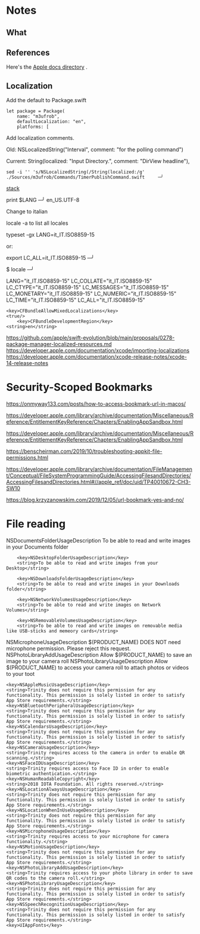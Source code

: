 <!--
-*- mode: markdown; coding: utf-8; -*-
 vim: ft=markdown:sw=2:ts=2:et

 Time-stamp: "Last Modified 2023-03-13 16:40:42 by Gene De Lisa, genedelisa"

 File: Notes.md

 Gene De Lisa
 gene@rockhoppertech.com
 http://rockhoppertech.com/blog/
 License - http://unlicense.org
###############################################################################
-->

# Notes


## What


## References
Here's the [Apple docs directory][apple-docs] .


[apple-docs]:<https://developer.apple.com/documentation/technologies> "Apple documentation"

## Localization

Add the default to Package.swift
```
let package = Package(
    name: "m3ufrob",
    defaultLocalization: "en",
    platforms: [
```

Add localization comments.
         
Old: 
NSLocalizedString("Interval", comment: "for the polling command")

Current:
String(localized: "Input Directory.", comment: "DirView headline"),

```
sed -i '' 's/NSLocalizedString(/String(localized:/g' ./Sources/m3ufrob/Commands/TimerPublishCommand.swift     ─╯
```


[stack](https://stackoverflow.com/questions/63237395/generating-resource-bundle-accessor-type-bundle-has-no-member-module/66630000#66630000)

print $LANG                                                                                                   ─╯
en_US.UTF-8

Change to italian

locale -a
to list all locales

typeset -gx LANG=it_IT.ISO8859-15

or:

export LC_ALL=it_IT.ISO8859-15                                                                                ─╯

$ locale                                                                                                        ─╯

LANG="it_IT.ISO8859-15"
LC_COLLATE="it_IT.ISO8859-15"
LC_CTYPE="it_IT.ISO8859-15"
LC_MESSAGES="it_IT.ISO8859-15"
LC_MONETARY="it_IT.ISO8859-15"
LC_NUMERIC="it_IT.ISO8859-15"
LC_TIME="it_IT.ISO8859-15"
LC_ALL="it_IT.ISO8859-15"

    <key>CFBundleAllowMixedLocalizations</key>
    <true/>
        <key>CFBundleDevelopmentRegion</key>
    <string>en</string>



https://github.com/apple/swift-evolution/blob/main/proposals/0278-package-manager-localized-resources.md
https://developer.apple.com/documentation/xcode/importing-localizations
https://developer.apple.com/documentation/xcode-release-notes/xcode-14-release-notes



# Security-Scoped Bookmarks
https://onmyway133.com/posts/how-to-access-bookmark-url-in-macos/


https://developer.apple.com/library/archive/documentation/Miscellaneous/Reference/EntitlementKeyReference/Chapters/EnablingAppSandbox.html

https://developer.apple.com/library/archive/documentation/Miscellaneous/Reference/EntitlementKeyReference/Chapters/EnablingAppSandbox.html

https://benscheirman.com/2019/10/troubleshooting-appkit-file-permissions.html

https://developer.apple.com/library/archive/documentation/FileManagement/Conceptual/FileSystemProgrammingGuide/AccessingFilesandDirectories/AccessingFilesandDirectories.html#//apple_ref/doc/uid/TP40010672-CH3-SW10

https://blog.krzyzanowskim.com/2019/12/05/url-bookmark-yes-and-no/


# File reading

 <key>NSDocumentsFolderUsageDescription</key>
        <string>To be able to read and write images in your Documents folder</string>

        <key>NSDesktopFolderUsageDescription</key>
        <string>To be able to read and write images from your Desktop</string>

        <key>NSDownloadsFolderUsageDescription</key>
        <string>To be able to read and write images in your Downloads folder</string>

        <key>NSNetworkVolumesUsageDescription</key>
        <string>To be able to read and write images on Network Volumes</string>

        <key>NSRemovableVolumesUsageDescription</key>
        <string>To be able to read and write images on removable media like USB-sticks and memeory cards</string>

<key>NSMicrophoneUsageDescription</key>
    <string>$(PRODUCT_NAME) DOES NOT need microphone permission. Please reject this request.</string>
    <key>NSPhotoLibraryAddUsageDescription</key>
    <string>Allow $(PRODUCT_NAME) to save an image to your camera roll</string>
    <key>NSPhotoLibraryUsageDescription</key>
    <string>Allow $(PRODUCT_NAME) to access your camera roll to attach photos or videos to your toot</string>


    <key>NSAppleMusicUsageDescription</key>
    <string>Trinity does not require this permission for any functionality. This permission is solely listed in order to satisfy App Store requirements.</string>
    <key>NSBluetoothPeripheralUsageDescription</key>
    <string>Trinity does not require this permission for any functionality. This permission is solely listed in order to satisfy App Store requirements.</string>
    <key>NSCalendarsUsageDescription</key>
    <string>Trinity does not require this permission for any functionality. This permission is solely listed in order to satisfy App Store requirements.</string>
    <key>NSCameraUsageDescription</key>
    <string>Trinity requires access to the camera in order to enable QR scanning.</string>
    <key>NSFaceIDUsageDescription</key>
    <string>Trinity requires access to Face ID in order to enable biometric authentication.</string>
    <key>NSHumanReadableCopyright</key>
    <string>2018 IOTA Foundation. All rights reserved.</string>
    <key>NSLocationAlwaysUsageDescription</key>
    <string>Trinity does not require this permission for any functionality. This permission is solely listed in order to satisfy App Store requirements.</string>
    <key>NSLocationWhenInUseUsageDescription</key>
    <string>Trinity does not require this permission for any functionality. This permission is solely listed in order to satisfy App Store requirements.</string>
    <key>NSMicrophoneUsageDescription</key>
    <string>Trinity requires access to your microphone for camera functionality.</string>
    <key>NSMotionUsageDescription</key>
    <string>Trinity does not require this permission for any functionality. This permission is solely listed in order to satisfy App Store requirements.</string>
    <key>NSPhotoLibraryAddUsageDescription</key>
    <string>Trinity requires access to your photo library in order to save QR codes to the camera roll.</string>
    <key>NSPhotoLibraryUsageDescription</key>
    <string>Trinity does not require this permission for any functionality. This permission is solely listed in order to satisfy App Store requirements.</string>
    <key>NSSpeechRecognitionUsageDescription</key>
    <string>Trinity does not require this permission for any functionality. This permission is solely listed in order to satisfy App Store requirements.</string>
    <key>UIAppFonts</key>
